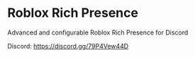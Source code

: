 # Roblox Rich Presence
Advanced and configurable Roblox Rich Presence for Discord

Discord: https://discord.gg/79P4Vew44D

